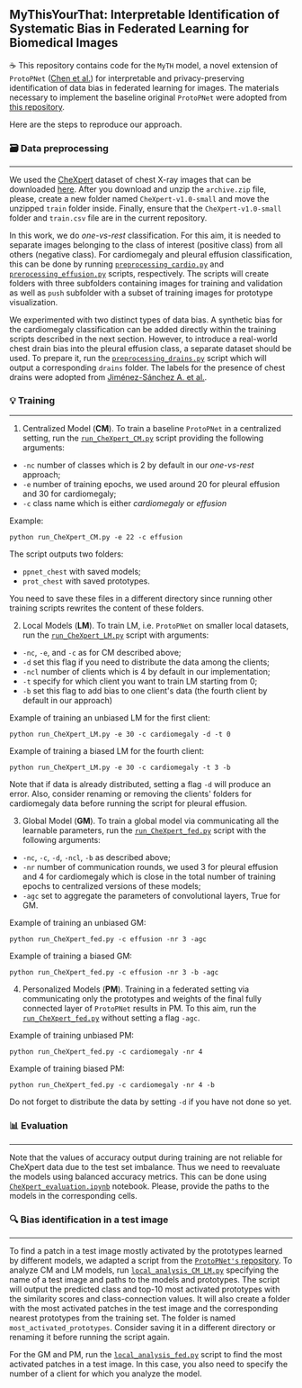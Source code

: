 ## MyThisYourThat: Interpretable Identification of Systematic Bias in Federated Learning for Biomedical Images

☕ This repository contains code for the `MyTH` model, a novel extension of `ProtoPNet` ([Chen et al.](https://arxiv.org/abs/1806.10574)) for interpretable and privacy-preserving identification of data bias in federated learning for images. The materials necessary to implement the baseline original `ProtoPNet` were adopted from [this repository](https://github.com/cfchen-duke/ProtoPNet).

Here are the steps to reproduce our approach.

### 🗃️ Data preprocessing
______________________
We used the [CheXpert](https://stanfordmlgroup.github.io/competitions/chexpert/) dataset of chest X-ray images that can be downloaded [here](https://www.kaggle.com/datasets/ashery/chexpert). After you download and unzip the `archive.zip` file, please, create a new folder named `CheXpert-v1.0-small` and move the unzipped `train` folder inside. Finally, ensure that the `CheXpert-v1.0-small` folder and `train.csv` file are in the current repository.

In this work, we do *one-vs-rest* classification. For this aim, it is needed to separate images belonging to the class of interest (positive class) from all others (negative class). For cardiomegaly and pleural effusion classification, this can be done by running [`preprocessing_cardio.py`](preprocessing_cardio.py) and [`prerocessing_effusion.py`](preprocessing_effusion.py) scripts, respectively. The scripts will create folders with three subfolders containing images for training and validation as well as `push` subfolder with a subset of training images for prototype visualization.

We experimented with two distinct types of data bias. A synthetic bias for the cardiomegaly classification can be added directly within the training scripts described in the next section. However, to introduce a real-world chest drain bias into the pleural effusion class, a separate dataset should be used. To prepare it, run the [`preprocessing_drains.py`](preprocessing_drains.py) script which will output a corresponding `drains` folder. The labels for the presence of chest drains were adopted from [Jiménez-Sánchez A. et al.](https://arxiv.org/abs/2211.04279).

### 💡 Training
____________________________________
1. Centralized Model (**CM**). To train a baseline `ProtoPNet` in a centralized setting, run the [`run_CheXpert_CM.py`](run_CheXpert_CM.py) script providing the following arguments: 
- `-nc` number of classes which is 2 by default in our *one-vs-rest* approach;
- `-e` number of training epochs, we used around 20 for pleural effusion and 30 for cardiomegaly;
- `-c` class name which is either *cardiomegaly* or *effusion*

Example:
```
python run_CheXpert_CM.py -e 22 -c effusion
```
The script outputs two folders:
- `ppnet_chest` with saved models;
- `prot_chest` with saved prototypes.

You need to save these files in a different directory since running other training scripts rewrites the content of these folders.

2. Local Models (**LM**). To train LM, i.e. `ProtoPNet` on smaller local datasets, run the [`run_CheXpert_LM.py`](run_CheXpert_LM.py) script with arguments:
- `-nc`, `-e`, and `-c` as for CM described above;
- `-d` set this flag if you need to distribute the data among the clients;
- `-ncl` number of clients which is 4 by default in our implementation;
- `-t` specify for which client you want to train LM starting from 0;
- `-b` set this flag to add bias to one client's data (the fourth client by default in our approach)

Example of training an unbiased LM for the first client:
```
python run_CheXpert_LM.py -e 30 -c cardiomegaly -d -t 0
```

Example of training a biased LM for the fourth client:
```
python run_CheXpert_LM.py -e 30 -c cardiomegaly -t 3 -b
```
Note that if data is already distributed, setting a flag `-d` will produce an error. Also, consider renaming or removing the clients' folders for cardiomegaly data before running the script for pleural effusion.

3. Global Model (**GM**). To train a global model via communicating all the learnable parameters, run the [`run_CheXpert_fed.py`](run_CheXpert_fed.py) script with the following arguments:
- `-nc`, `-c`, `-d`, `-ncl`, `-b` as described above;
- `-nr` number of communication rounds, we used 3 for pleural effusion and 4 for cardiomegaly which is close in the total number of training epochs to centralized versions of these models;
- `-agc` set to aggregate the parameters of convolutional layers, True for GM.

Example of training an unbiased GM:
```
python run_CheXpert_fed.py -c effusion -nr 3 -agc
```

Example of training a biased GM:
```
python run_CheXpert_fed.py -c effusion -nr 3 -b -agc
```

4. Personalized Models (**PM**). Training in a federated setting via communicating only the prototypes and weights of the final fully connected layer of `ProtoPNet` results in PM. To this aim, run the [`run_CheXpert_fed.py`](run_CheXpert_fed.py) without setting a flag `-agc`.

Example of training unbiased PM:
```
python run_CheXpert_fed.py -c cardiomegaly -nr 4
```

Example of training biased PM:
```
python run_CheXpert_fed.py -c cardiomegaly -nr 4 -b
```

Do not forget to distribute the data by setting `-d` if you have not done so yet.

### 📊 Evaluation
_____________________________
Note that the values of accuracy output during training are not reliable for CheXpert data due to the test set imbalance. Thus we need to reevaluate the models using balanced accuracy metrics. This can be done using [`CheXpert_evaluation.ipynb`](CheXpert_evaluation.ipynb) notebook. Please, provide the paths to the models in the corresponding cells.

### 🔍 Bias identification in a test image
_________________________________
To find a patch in a test image mostly activated by the prototypes learned by different models, we adapted a script from the [`ProtoPNet's` repository](https://github.com/cfchen-duke/ProtoPNet). To analyze CM and LM models, run [`local_analysis_CM_LM.py`](local_analysis_CM_LM.py) specifying the name of a test image and paths to the models and prototypes. The script will output the predicted class and top-10 most activated prototypes with the similarity scores and class-connection values. It will also create a folder with the most activated patches in the test image and the corresponding nearest prototypes from the training set. The folder is named `most_activated_prototypes`. Consider saving it in a different directory or renaming it before running the script again.

For the GM and PM, run the [`local_analysis_fed.py`](local_analysis_fed.py) script to find the most activated patches in a test image. In this case, you also need to specify the number of a client for which you analyze the model.
